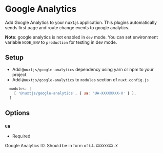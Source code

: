 # Google Analytics
Add Google Analytics to your nuxt.js application.
This plugins automatically sends first page and route change events to google analytics.

**Note:** google analytics is not enabled in `dev` mode.
You can set environment variable `NODE_ENV` to `production` for testing in dev mode. 

## Setup
- Add `@nuxtjs/google-analytics` dependency using yarn or npm to your project
- Add `@nuxtjs/google-analytics` to `modules` section of `nuxt.config.js`
```js
  modules: [
    [ '@nuxtjs/google-analytics', { ua: 'UA-XXXXXXXX-X' } ],
  ]
````

## Options

### `ua`
- Required

Google Analytics ID. Should be in form of `UA-XXXXXXXX-X`
